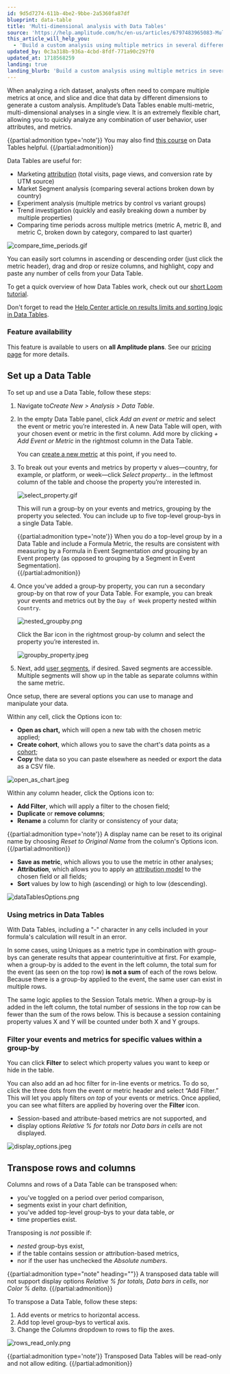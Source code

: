 ```yaml
---
id: 9d5d7274-611b-4be2-9bbe-2a5360fa87df
blueprint: data-table
title: 'Multi-dimensional analysis with Data Tables'
source: 'https://help.amplitude.com/hc/en-us/articles/6797483965083-Multi-dimensional-analysis-with-Data-Tables'
this_article_will_help_you:
  - 'Build a custom analysis using multiple metrics in several different dimensions'
updated_by: 0c3a318b-936a-4cbd-8fdf-771a90c297f0
updated_at: 1718568259
landing: true
landing_blurb: 'Build a custom analysis using multiple metrics in several different dimensions'
---
```

When analyzing a rich dataset, analysts often need to compare multiple metrics at once, and slice and dice that data by different dimensions to generate a custom analysis. Amplitude’s Data Tables enable multi-metric, multi-dimensional analyses in a single view. It is an extremely flexible chart, allowing you to quickly analyze any combination of user behavior, user attributes, and metrics. 

{{partial:admonition type='note'}}
You may also find [this course](https://academy.amplitude.com/analyze-multiple-metrics-at-once-with-data-tables) on Data Tables helpful.
{{/partial:admonition}}

Data Tables are useful for:

* Marketing [attribution](/docs/analytics/charts/data-tables/data-tables-attribute-credit) (total visits, page views, and conversion rate by UTM source)
* Market Segment analysis (comparing several actions broken down by country)
* Experiment analysis (multiple metrics by control vs variant groups)
* Trend investigation (quickly and easily breaking down a number by multiple properties)
* Comparing time periods across multiple metrics (metric A, metric B, and metric C, broken down by category, compared to last quarter)

![compare_time_periods.gif](/docs/output/img/data-tables/compare-time-periods-gif.gif)

You can easily sort columns in ascending or descending order (just click the metric header), drag and drop or resize columns, and highlight, copy and paste any number of cells from your Data Table.

To get a quick overview of how Data Tables work, check out our [short Loom tutorial](https://www.loom.com/share/c6467e0667334368a51acab1bff77cd5?t=13).

Don't forget to read the [Help Center article on results limits and sorting logic in Data Tables](/docs/analytics/charts/data-tables/data-tables-results-and-sorting-logic).

### Feature availability

This feature is available to users on **all Amplitude plans**. See our [pricing page](https://amplitude.com/pricing) for more details.

## Set up a Data Table

To set up and use a Data Table, follow these steps:

1. Navigate to*Create New > Analysis > Data Table*.
2. In the empty Data Table panel, click *Add an event or metric* and select the event or metric you’re interested in. A new Data Table will open, with your chosen event or metric in the first column. Add more by clicking *+ Add Event or Metric* in the rightmost column in the Data Table.  
  
    You can [create a new metric](/docs/analytics/charts/data-tables/data-tables-create-metric) at this point, if you need to.

3. To break out your events and metrics by property v alues—country, for example, or platform, or week—click *Select property…* in the leftmost column of the table and choose the property you’re interested in.

    ![select_property.gif](/docs/output/img/data-tables/select-property-gif.gif)  
      
    This will run a group-by on your events and metrics, grouping by the property you selected. You can include up to five top-level group-bys in a single Data Table.

    {{partial:admonition type='note'}}
    When you do a top-level group by in a Data Table and include a Formula Metric, the results are consistent with measuring by a Formula in Event Segmentation *and* grouping by an Event property (as opposed to grouping by a Segment in Event Segmentation).  
    {{/partial:admonition}}

4. Once you’ve added a group-by property, you can run a secondary group-by on that row of your Data Table. For example, you can break your events and metrics out by the `Day of Week` property nested within `Country`.  
  
    ![nested_groupby.png](/docs/output/img/data-tables/nested-groupby-png.png)  
      
    Click the Bar icon in the rightmost group-by column and select the property you’re interested in.  
  
    ![groupby_property.jpeg](/docs/output/img/data-tables/groupby-property-jpeg.jpeg)

5. Next, add [user segments](/docs/analytics/charts/build-charts-add-events), if desired. Saved segments are accessible. Multiple segments will show up in the table as separate columns within the same metric.

Once setup, there are several options you can use to manage and manipulate your data.

Within any cell, click the Options icon to: 

* **Open as chart,** which will open a new tab with the chosen metric applied;
* **Create cohort**, which allows you to save the chart's data points as a [cohort](/docs/analytics/behavioral-cohorts);
* **Copy** the data so you can paste elsewhere as needed or export the data as a CSV file.

![open_as_chart.jpeg](/docs/output/img/data-tables/open-as-chart-jpeg.jpeg)

Within any column header, click the Options icon to:

* **Add Filter**, which will apply a filter to the chosen field;
* **Duplicate** or **remove columns**;
* **Rename** a column for clarity or consistency of your data;

{{partial:admonition type='note'}}
 A display name can be reset to its original name by choosing *Reset to Original Name* from the column's Options icon.
{{/partial:admonition}}

* **Save as** **metric**, which allows you to use the metric in other analyses;
* **Attribution**, which allows you to apply an [attribution model](/docs/analytics/charts/data-tables/data-tables-attribute-credit) to the chosen field or all fields;
* **Sort** values by low to high (ascending) or high to low (descending).

![dataTablesOptions.png](/docs/output/img/data-tables/datatablesoptions-png.png)

### Using metrics in Data Tables

With Data Tables, including a "-" character in any cells included in your formula's calculation will result in an error.

In some cases, using Uniques as a metric type in combination with group-bys can generate results that appear counterintuitive at first. For example, when a group-by is added to the event in the left column, the total sum for the event (as seen on the top row) **is not a sum** of each of the rows below. Because there is a group-by applied to the event, the same user can exist in multiple rows.

The same logic applies to the Session Totals metric. When a group-by is added in the left column, the total number of sessions in the top row can be fewer than the sum of the rows below. This is because a session containing property values X and Y will be counted under both X and Y groups.

### Filter your events and metrics for specific values within a group-by

You can click **Filter** to select which property values you want to keep or hide in the table.

You can also add an ad hoc filter for in-line events or metrics. To do so, click the three dots from the event or metric header and select “Add Filter.” This will let you apply filters *on top* of your events or metrics. Once applied, you can see what filters are applied by hovering over the **Filter** icon.

* Session-based and attribute-based metrics are not supported, and
* display options *Relative % for totals* nor *Data bars in cells* are not displayed.

![display_options.jpeg](/docs/output/img/data-tables/display-options-jpeg.jpeg)

## Transpose rows and columns

Columns and rows of a Data Table can be transposed when:

* you've toggled on a period over period comparison,
* segments exist in your chart definition,
* you've added top-level group-bys to your data table, *or*
* time properties exist.

Transposing is *not* possible if:

* *nested* group-bys exist,
* if the table contains session or attribution-based metrics,
* nor if the user has unchecked the *Absolute numbers*.

{{partial:admonition type="note" heading=""}}
A transposed data table will not support display options *Relative % for totals,* *Data bars in cells*, nor *Color % delta*.
{{/partial:admonition}}

To transpose a Data Table, follow these steps:

1. Add events or metrics to horizontal access.
2. Add top level group-bys to vertical axis.
3. Change the *Columns* dropdown to rows to flip the axes.

![rows_read_only.png](/docs/output/img/data-tables/rows-read-only-png.png)

{{partial:admonition type='note'}}
Transposed Data Tables will be read-only and not allow editing.
{{/partial:admonition}}